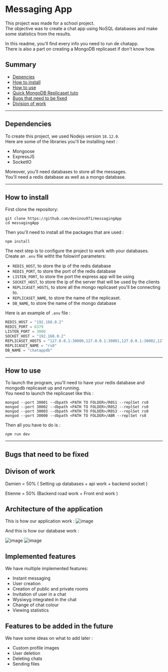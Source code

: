 # Messaging App

This project was made for a school project. \
The objective was to create a chat app using NoSQL databases and make some statistics from the results. 

In this readme, you'll find every info you need to run de chatapp. \
There is also a part on creating a MongoDB replicaset if don't know how.

## Summary 

- [Depencies](#dependencies)
- [How to install](#how-to-install)
- [How to use](#how-to-use)
- [Quick MongoDB Replicaset tuto](./replicasetTutorial.md)
- [Bugs that need to be fixed](#bugs-that-need-to-be-fixed)
- [Division of work](#Divison-of-work)

---
## Dependencies

To create this project, we used Nodejs version `18.12.0`. \
Here are some of the libraries you'll be installing next : 
- Mongoose
- ExpressJS
- SocketIO

Moreover, you'll need databases to store all the messages. \
You'll need a redis database as well as a mongo database. 

---
## How to install 

First clone the repository:
```
git clone https://github.com/devinou971/messagingApp
cd messagingApp
```

Then you'll need to install all the packages that are used : 
```
npm install
```

The next step is to configure the project to work with your databases.
Create an `.env` file witht the folowinf parameters:
- `REDIS_HOST`, to store the ip of the redis database
- `REDIS_PORT`, to store the port of the redis database
- `LISTEN_PORT`, to store the port the express app will be using
- `SOCKET_HOST`, to store the ip of the server that will be used by the clients
- `REPLICASET_HOSTS`, to store all the mongo replicaset you'll be connecting to.
- `REPLICASET_NAME`, to store the name of the replicaset.
- `DB_NAME`, to store the name of the mongo database

Here is an example of `.env` file : 
```js
REDIS_HOST = "192.168.0.2"
REDIS_PORT = 6379
LISTEN_PORT = 3000
SOCKET_HOST = "192.168.0.2"
REPLICASET_HOSTS = "127.0.0.1:30000,127.0.0.1:30001,127.0.0.1:30002,127.0.0.1:30003"
REPLICASET_NAME = "rs0"
DB_NAME = "chatappdb"
```



---
## How to use

To launch the program, you'll need to have your redis database and mongodb replicaset up and running. \
You need to launch the replicaset like this :
```
mongod --port 30001 --dbpath <PATH TO FOLDER>/R0S1 --replSet rs0
mongod --port 30002 --dbpath <PATH TO FOLDER>/R0S2 --replSet rs0
mongod --port 30003 --dbpath <PATH TO FOLDER>/R0S3 --replSet rs0
mongod --port 30000 --dbpath <PATH TO FOLDER>/ABR --replSet rs0

```
Then all you have to do is : 
```
npm run dev
```

---
## Bugs that need to be fixed

## Divison of work

Damien = 50% ( Setting up databases + api work + backend socket )

Etienne = 50% (Backend road work + Front end work )

## Architecture of the application

This is how our application work : 
![image](https://user-images.githubusercontent.com/90306508/222705307-a8592fff-ceaa-47b2-ba30-c5dcca3dcd88.png)

And this is how our database work :

![image](https://user-images.githubusercontent.com/90306508/222705507-5d87eafb-f6e5-4990-9450-872ba2b66a81.png)
![image](https://user-images.githubusercontent.com/90306508/222705551-09dbece8-4d9e-4cc0-ae54-ac9bc3711c73.png)


## Implemented features

We have multiple implemented features:

- Instant messaging
- User creation
- Creation of public and private rooms
- Invitation of user in a chat
- Wysiwyg integrated in the chat
- Change of chat colour
- Viewing statistics

## Features to be added in the future

We have some ideas on what to add later :


- Custom profile images
- User deletion
- Deleting chats
- Sending files
